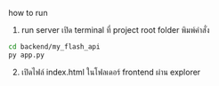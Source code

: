 how to run

1. run server
เปิด terminal ที่ project root folder
พิมพ์คำสั่ง
```bash
cd backend/my_flash_api
py app.py
```

2. เปิดไฟล์ index.html ในโฟลเดอร์ frontend ผ่าน explorer